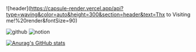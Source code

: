 ![header](https://capsule-render.vercel.app/api?type=waving&color=auto&height=300&section=header&text=Thx to Visiting me!%20render&fontSize=90)

![github](https://img.shields.io/badge/GitHub-100000?style=for-the-badge&logo=github&logoColor=white) ![notion](https://img.shields.io/badge/Notion-000000?style=for-the-badge&logo=notion&logoColor=white)

[![Anurag's GitHub stats](https://github-readme-stats.vercel.app/api?username=wdh970616)](https://github.com/anuraghazra/github-readme-stats)
